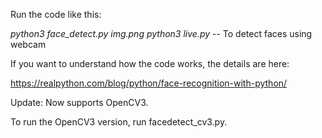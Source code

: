 Run the code like this:

*python3 face_detect.py img.png*
*python3 live.py* -- To detect faces using webcam

If you want to understand how the code works, the details are here:

https://realpython.com/blog/python/face-recognition-with-python/


Update: Now supports OpenCV3.

To run the OpenCV3 version, run facedetect_cv3.py.
